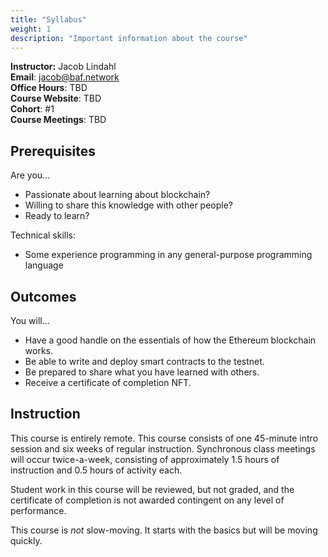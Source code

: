 ```yaml
---
title: "Syllabus"
weight: 1
description: "Important information about the course"
---
```


**Instructor:** Jacob Lindahl \
**Email**: <jacob@baf.network> \
**Office Hours**: TBD \
**Course Website**: TBD \
**Cohort**: \#1 \
**Course Meetings**: TBD

## Prerequisites

Are you...

* Passionate about learning about blockchain?
* Willing to share this knowledge with other people?
* Ready to learn?

Technical skills:

* Some experience programming in any general-purpose programming language

## Outcomes

You will...

* Have a good handle on the essentials of how the Ethereum blockchain works.
* Be able to write and deploy smart contracts to the testnet.
* Be prepared to share what you have learned with others.
* Receive a certificate of completion NFT.

## Instruction

This course is entirely remote. This course consists of one 45-minute intro session and six weeks of regular instruction. Synchronous class meetings will occur twice-a-week, consisting of approximately 1.5 hours of instruction and 0.5 hours of activity each.

Student work in this course will be reviewed, but not graded, and the certificate of completion is not awarded contingent on any level of performance.

This course is *not* slow-moving. It starts with the basics but will be moving quickly.
